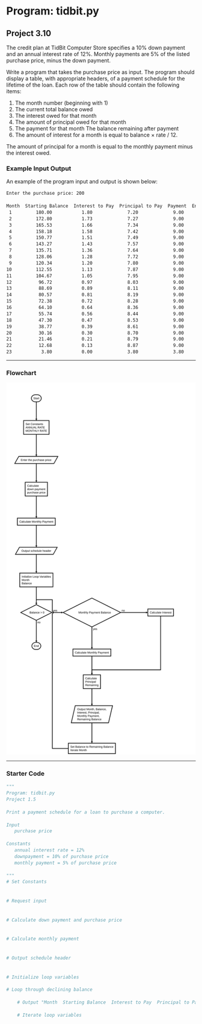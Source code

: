 # Program: tidbit.py

## Project 3.10

The credit plan at TidBit Computer Store specifies a 10% down payment and an annual interest rate of 12%. Monthly payments are 5% of the listed purchase price, minus the down payment.

Write a program that takes the purchase price as input. The program should display a table, with appropriate headers, of a payment schedule for the lifetime of the loan. Each row of the table should contain the following items:

1. The month number (beginning with 1)
1. The current total balance owed
1. The interest owed for that month
1. The amount of principal owed for that month
1. The payment for that month
The balance remaining after payment
1. The amount of interest for a month is equal to balance × rate / 12.

The amount of principal for a month is equal to the monthly payment minus the interest owed.

### Example Input Output

An example of the program input and output is shown below:

```bash
Enter the purchase price: 200

Month  Starting Balance  Interest to Pay  Principal to Pay  Payment  Ending Balance
 1         180.00           1.80             7.20             9.00           172.80
 2         172.80           1.73             7.27             9.00           165.53
 3         165.53           1.66             7.34             9.00           158.18
 4         158.18           1.58             7.42             9.00           150.77
 5         150.77           1.51             7.49             9.00           143.27
 6         143.27           1.43             7.57             9.00           135.71
 7         135.71           1.36             7.64             9.00           128.06
 8         128.06           1.28             7.72             9.00           120.34
 9         120.34           1.20             7.80             9.00           112.55
10         112.55           1.13             7.87             9.00           104.67
11         104.67           1.05             7.95             9.00            96.72
12          96.72           0.97             8.03             9.00            88.69
13          88.69           0.89             8.11             9.00            80.57
14          80.57           0.81             8.19             9.00            72.38
15          72.38           0.72             8.28             9.00            64.10
16          64.10           0.64             8.36             9.00            55.74
17          55.74           0.56             8.44             9.00            47.30
18          47.30           0.47             8.53             9.00            38.77
19          38.77           0.39             8.61             9.00            30.16
20          30.16           0.30             8.70             9.00            21.46
21          21.46           0.21             8.79             9.00            12.68
22          12.68           0.13             8.87             9.00             3.80
23           3.80           0.00             3.80             3.80             0.00
```
---

### Flowchart

![tidbit flowchart](tidbit.flow.svg)

---

### Starter Code

```python
"""
Program: tidbit.py
Project 1.5

Print a payment schedule for a loan to purchase a computer.

Input
   purchase price

Constants
   annual interest rate = 12%
   downpayment = 10% of purchase price
   monthly payment = 5% of purchase price
   
"""
# Set Constants


# Request input


# Calculate down payment and purchase price


# Calculate monthly payment


# Output schedule header


# Initialize loop variables

# Loop through declining balance

    # Output "Month  Starting Balance  Interest to Pay  Principal to Pay  Payment  Ending Balance" on this iteration

    # Iterate loop variables

```
